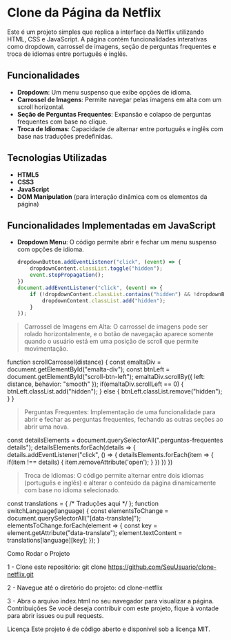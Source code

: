 # Clone da Página da Netflix

Este é um projeto simples que replica a interface da Netflix utilizando HTML, CSS e JavaScript. A página contém funcionalidades interativas como dropdown, carrossel de imagens, seção de perguntas frequentes e troca de idiomas entre português e inglês.

## Funcionalidades

- **Dropdown**: Um menu suspenso que exibe opções de idioma.
- **Carrossel de Imagens**: Permite navegar pelas imagens em alta com um scroll horizontal.
- **Seção de Perguntas Frequentes**: Expansão e colapso de perguntas frequentes com base no clique.
- **Troca de Idiomas**: Capacidade de alternar entre português e inglês com base nas traduções predefinidas.

## Tecnologias Utilizadas

- **HTML5**
- **CSS3**
- **JavaScript**
- **DOM Manipulation** (para interação dinâmica com os elementos da página)
  
## Funcionalidades Implementadas em JavaScript

- **Dropdown Menu**: O código permite abrir e fechar um menu suspenso com opções de idioma. 
  ```javascript
  dropdownButton.addEventListener("click", (event) => {
      dropdownContent.classList.toggle("hidden");
      event.stopPropagation();
  })
  document.addEventListener("click", (event) => {
      if (!dropdownContent.classList.contains("hidden") && !dropdownButton.contains(event.target)) {
          dropdownContent.classList.add("hidden");
      }
  });


> Carrossel de Imagens em Alta: O carrossel de imagens pode ser rolado horizontalmente, e o botão de navegação aparece somente quando o usuário está em uma posição de scroll que permite movimentação.

function scrollCarrossel(distance) {
    const emaltaDiv = document.getElementById("emalta-div");
    const btnLeft = document.getElementById("scroll-btn-left");
    emaltaDiv.scrollBy({ left: distance, behavior: "smooth" });
    if(emaltaDiv.scrollLeft == 0) {
        btnLeft.classList.add("hidden");
    } else {
        btnLeft.classList.remove("hidden");
    }
}

> Perguntas Frequentes: Implementação de uma funcionalidade para abrir e fechar as perguntas frequentes, fechando as outras seções ao abrir uma nova.

const detailsElements = document.querySelectorAll(".perguntas-frequentes details");
detailsElements.forEach(details => {
    details.addEventListener("click", () => {
        detailsElements.forEach(item => {
            if(item !== details) {
                item.removeAttribute('open');
            }
        })
    })
})

> Troca de Idiomas: O código permite alternar entre dois idiomas (português e inglês) e alterar o conteúdo da página dinamicamente com base no idioma selecionado.

const translations = { /* Traduções aqui */ };
function switchLanguage(language) {
    const elementsToChange = document.querySelectorAll("[data-translate]");
    elementsToChange.forEach(element => {
        const key = element.getAttribute("data-translate");
        element.textContent = translations[language][key];
    });
}

Como Rodar o Projeto

1 - Clone este repositório:
git clone https://github.com/SeuUsuario/clone-netflix.git

2 - Navegue até o diretório do projeto:
cd clone-netflix

3 - Abra o arquivo index.html no seu navegador para visualizar a página.
Contribuições
Se você deseja contribuir com este projeto, fique à vontade para abrir issues ou pull requests.

Licença
Este projeto é de código aberto e disponível sob a licença MIT.

